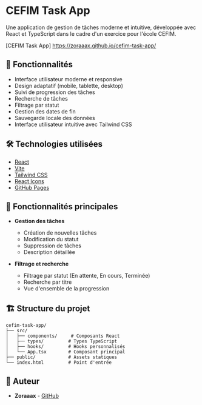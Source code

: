 # CEFIM Task App

Une application de gestion de tâches moderne et intuitive, développée avec React et TypeScript dans le cadre d'un exercice pour l'école CEFIM.

[CEFIM Task App] https://zoraaax.github.io/cefim-task-app/

## 🚀 Fonctionnalités

- Interface utilisateur moderne et responsive
- Design adaptatif (mobile, tablette, desktop)
- Suivi de progression des tâches
- Recherche de tâches
- Filtrage par statut
- Gestion des dates de fin
- Sauvegarde locale des données
- Interface utilisateur intuitive avec Tailwind CSS

## 🛠️ Technologies utilisées

- [React](https://reactjs.org/)
- [Vite](https://vitejs.dev/)
- [Tailwind CSS](https://tailwindcss.com/)
- [React Icons](https://react-icons.github.io/react-icons/)
- [GitHub Pages](https://pages.github.com/)

## 🎯 Fonctionnalités principales

- **Gestion des tâches**

  - Création de nouvelles tâches
  - Modification du statut
  - Suppression de tâches
  - Description détaillée

- **Filtrage et recherche**

  - Filtrage par statut (En attente, En cours, Terminée)
  - Recherche par titre
  - Vue d'ensemble de la progression

## 🏗️ Structure du projet

```
cefim-task-app/
├── src/
│   ├── components/     # Composants React
│   ├── types/         # Types TypeScript
│   ├── hooks/         # Hooks personnalisés
│   └── App.tsx        # Composant principal
├── public/            # Assets statiques
└── index.html         # Point d'entrée
```

## 👥 Auteur

- **Zoraaax** - [GitHub](https://github.com/zoraaax)
